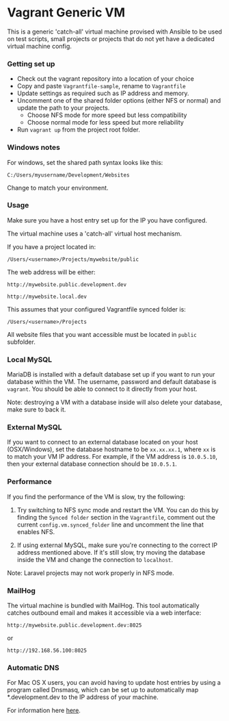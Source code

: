 # Vagrant Generic VM #

This is a generic 'catch-all' virtual machine provised with Ansible to be used on test scripts, small projects or projects that do not yet have a dedicated virtual machine config. 

### Getting set up ###

* Check out the vagrant repository into a location of your choice
* Copy and paste `Vagrantfile-sample`, rename to `Vagrantfile`
* Update settings as required such as IP address and memory.
* Uncomment one of the shared folder options (either NFS or normal) and update the path to your projects. 
	* Choose NFS mode for more speed but less compatibility
	* Choose normal mode for less speed but more reliability
* Run `vagrant up` from the project root folder.

### Windows notes ###

For windows, set the shared path syntax looks like this:

`C:/Users/myusername/Development/Websites`

Change to match your environment.

### Usage ###

Make sure you have a host entry set up for the IP you have configured.

The virtual machine uses a 'catch-all' virtual host mechanism. 

If you have a project located in:

`/Users/<username>/Projects/mywebsite/public`

The web address will be either:

`http://mywebsite.public.development.dev`

`http://mywebsite.local.dev`

This assumes that your configured Vagrantfile synced folder is:

`/Users/<username>/Projects`

All website files that you want accessible must be located in `public` subfolder. 

### Local MySQL ###

MariaDB is installed with a default database set up if you want to run your database within the VM. The username, password and default database is `vagrant`. You should be able to connect to it directly from your host. 

Note: destroying a VM with a database inside will also delete your database, make sure to back it.

### External MySQL ###

If you want to connect to an external database located on your host (OSX/Windows), set the database hostname to be `xx.xx.xx.1`, where `xx` is to match your VM IP address. For example, if the VM address is `10.0.5.10`, then your external database connection should be `10.0.5.1`.

### Performance ###

If you find the performance of the VM is slow, try the following:

1. Try switching to NFS sync mode and restart the VM. You can do this by finding the `Synced folder` section in the `Vagrantfile`, comment out the current `config.vm.synced_folder` line and uncomment the line that enables NFS.

2. If using external MySQL, make sure you're connecting to the correct IP address mentioned above. If it's still slow, try moving the database inside the VM and change the connection to `localhost`.

Note: Laravel projects may not work properly in NFS mode.

### MailHog ###

The virtual machine is bundled with MailHog. This tool automatically catches outbound email and makes it accessible via a web interface:

`http://mywebsite.public.development.dev:8025`

or 

`http://192.168.56.100:8025`

### Automatic DNS ###

For Mac OS X users, you can avoid having to update host entries by using a program called Dnsmasq, which can be set up to automatically map *.development.dev to the IP address of your machine.

For information here [here](https://passingcuriosity.com/2013/dnsmasq-dev-osx).